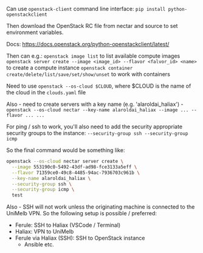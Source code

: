 Can use `openstack-client` command line interface:
  `pip install python-openstackclient`

Then download the OpenStack RC file from nectar and source to set environment variables.

Docs: https://docs.openstack.org/python-openstackclient/latest/

Then can e.g.:
  `openstack image list` to list available compute images
  `openstack server create --image <image_id> --flavor <falvor_id> <name>` to create a compute instance
  `openstack container create/delete/list/save/set/show/unset` to work with containers

Need to use `openstack --os-cloud $CLOUD`, where $CLOUD is the name of the cloud in the `clouds.yaml` file

Also - need to create servers with a key name (e.g. 'alaroldai_haliax') - `openstack --os-cloud nectar --key-name alaroldai_haliax --image ... --flavor ... ...`

For ping / ssh to work, you'll also need to add the security appropriate security groups to the instance:
  `--security-group ssh --security-group icmp`

So the final command would be something like:
```sh
openstack --os-cloud nectar server create \
  --image 553190c0-5492-43df-ad98-fce3133a5eff \
  --flavor 71359ce0-49c8-4485-94ac-7936703c961b \
  --key-name alaroldai_haliax \
  --security-group ssh \
  --security-group icmp \
  test
```

Also - SSH will not work unless the originating machine is connected to the UniMelb VPN.
So the following setup is possible / preferred:
- Ferule: SSH to Haliax (VSCode / Terminal)
- Haliax: VPN to UniMelb
- Ferule via Haliax (SSH): SSH to OpenStack instance
  - Ansible etc.
